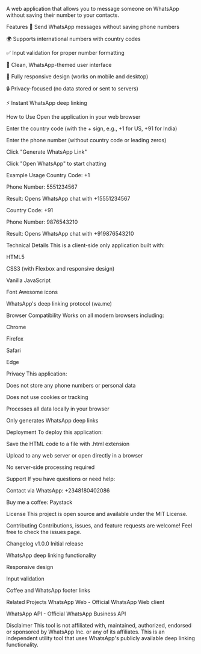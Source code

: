 A web application that allows you to message someone on WhatsApp without saving their number to your contacts.

Features
📱 Send WhatsApp messages without saving phone numbers

🌍 Supports international numbers with country codes

✅ Input validation for proper number formatting

🎨 Clean, WhatsApp-themed user interface

📱 Fully responsive design (works on mobile and desktop)

🔒 Privacy-focused (no data stored or sent to servers)

⚡ Instant WhatsApp deep linking

How to Use
Open the application in your web browser

Enter the country code (with the + sign, e.g., +1 for US, +91 for India)

Enter the phone number (without country code or leading zeros)

Click "Generate WhatsApp Link"

Click "Open WhatsApp" to start chatting

Example Usage
Country Code: +1

Phone Number: 5551234567

Result: Opens WhatsApp chat with +15551234567

Country Code: +91

Phone Number: 9876543210

Result: Opens WhatsApp chat with +919876543210

Technical Details
This is a client-side only application built with:

HTML5

CSS3 (with Flexbox and responsive design)

Vanilla JavaScript

Font Awesome icons

WhatsApp's deep linking protocol (wa.me)

Browser Compatibility
Works on all modern browsers including:

Chrome

Firefox

Safari

Edge

Privacy
This application:

Does not store any phone numbers or personal data

Does not use cookies or tracking

Processes all data locally in your browser

Only generates WhatsApp deep links

Deployment
To deploy this application:

Save the HTML code to a file with .html extension

Upload to any web server or open directly in a browser

No server-side processing required

Support
If you have questions or need help:

Contact via WhatsApp: +2348180402086

Buy me a coffee: Paystack

License
This project is open source and available under the MIT License.

Contributing
Contributions, issues, and feature requests are welcome! Feel free to check the issues page.

Changelog
v1.0.0
Initial release

WhatsApp deep linking functionality

Responsive design

Input validation

Coffee and WhatsApp footer links

Related Projects
WhatsApp Web - Official WhatsApp Web client

WhatsApp API - Official WhatsApp Business API

Disclaimer
This tool is not affiliated with, maintained, authorized, endorsed or sponsored by WhatsApp Inc. or any of its affiliates. This is an independent utility tool that uses WhatsApp's publicly available deep linking functionality.
